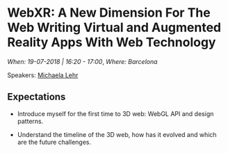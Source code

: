 # WebXR: A New Dimension For The Web Writing Virtual and Augmented Reality Apps With Web Technology

*When: 19-07-2018 | 16:20 - 17:00*, *Where: Barcelona*

Speakers: [Michaela Lehr](https://jscamp.tech/speakers/michaela-lehr)

## Expectations

- Introduce myself for the first time to 3D web: WebGL API and design patterns.

- Understand the timeline of the 3D web, how has it evolved and which are the future challenges.

